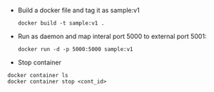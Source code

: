 * Build a docker file and tag it as sample:v1
  ```
  docker build -t sample:v1 .
  ```
  
 * Run as daemon and map interal port 5000 to external port 5001:
   ```
   docker run -d -p 5000:5000 sample:v1
   ```
   
 * Stop container
  ```
  docker container ls
  docker container stop <cont_id>
  ```
 
